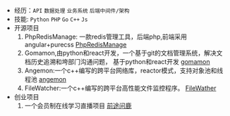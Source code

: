 * 经历：`API`  `数据处理` `业务系统` `后端中间件/架构`
* 技能: `Python` `PHP` `Go` `C++` `Js`
* 开源项目   
    1. PhpRedisManage: 一款redis管理工具，后端php,前端采用angular+purecss [PhpRedisManage](github.com/tiyee/PhpRedisManage)
    2. Gomamon,由python和react开发，一个基于git的文档管理系统，解决文档历史追溯和垮部⻔沟通问题， 基于python和react开发 [gomamon](github.com/tiyee/gomamon)
    3. Angemon:一个c++编写的跨平台网络库，reactor模式，支持对象池和线程池 [angemon](github.com/tiyee/angemon)
    4. FileWatcher:一个c++编写的跨平台高性能文件监控程序。 [FileWather](github.com/tiyee/FileWatcher)
* 创业项目   
    1. 一个会员制在线学习直播项目 [前途问鹿](https://tiyee.cn/8bu2)
